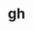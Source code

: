 ---
title: "gh"
layout: cache
categories: [package, develop]
meta: {"compilers": ["apple-clang@=16.0.0", "gcc@=10.2.1", "gcc@=10.5.0", "gcc@=13.3.0", "gcc@=7.5.0"], "num_specs": 14, "num_specs_by_stack": {"developer-tools": 4, "developer-tools-aarch64-linux-gnu": 3, "developer-tools-darwin": 3, "developer-tools-manylinux2014": 1, "developer-tools-x86_64_v3-linux-gnu": 3, "root": 14}, "oss": ["centos7", "rhel8", "sequoia", "ubuntu18.04"], "platforms": ["darwin", "linux"], "stacks": ["developer-tools", "developer-tools-aarch64-linux-gnu", "developer-tools-darwin", "developer-tools-manylinux2014", "developer-tools-x86_64_v3-linux-gnu", "root"], "targets": ["aarch64", "x86_64_v3"], "versions": ["2.49.2", "2.50.0", "2.63.2"]}
spec_details: [{"compiler": "gcc@=13.3.0", "hash": "55piyda6727gttbn4hlgegngm3nvhqtw", "os": "rhel8", "platform": "linux", "size": "-", "stacks": ["developer-tools-aarch64-linux-gnu", "root"], "target": "aarch64", "variants": ["build_system=go"], "versions": ["2.63.2"]}, {"compiler": "gcc@=7.5.0", "hash": "cr43xjzckgq7ukkjkfdmz5svytjyh4wm", "os": "ubuntu18.04", "platform": "linux", "size": "-", "stacks": ["developer-tools", "root"], "target": "x86_64_v3", "variants": ["build_system=generic"], "versions": ["2.49.2"]}, {"compiler": "apple-clang@=16.0.0", "hash": "dyod3tyrb4pbnz4e7nuvpn7z4i73dykq", "os": "sequoia", "platform": "darwin", "size": "-", "stacks": ["developer-tools-darwin", "root"], "target": "aarch64", "variants": ["build_system=go"], "versions": ["2.63.2"]}, {"compiler": "gcc@=10.5.0", "hash": "fut3aq77hk4gpft5phr2n7wydhctcsk2", "os": "centos7", "platform": "linux", "size": "-", "stacks": ["developer-tools-x86_64_v3-linux-gnu", "root"], "target": "x86_64_v3", "variants": ["build_system=go"], "versions": ["2.63.2"]}, {"compiler": "gcc@=10.2.1", "hash": "gh4pz4ypbyo3okaj7c7g2dcmqj36kz7n", "os": "centos7", "platform": "linux", "size": "-", "stacks": ["developer-tools-manylinux2014", "root"], "target": "x86_64_v3", "variants": ["build_system=go"], "versions": ["2.63.2"]}, {"compiler": "apple-clang@=16.0.0", "hash": "hietvqufhkpugd7w44zq5z5vy5tlvqxy", "os": "sequoia", "platform": "darwin", "size": "-", "stacks": ["developer-tools-darwin", "root"], "target": "aarch64", "variants": ["build_system=go"], "versions": ["2.63.2"]}, {"compiler": "gcc@=13.3.0", "hash": "jepdnf6qkrypmxwiezohnypmuw4wjx5k", "os": "rhel8", "platform": "linux", "size": "-", "stacks": ["developer-tools-aarch64-linux-gnu", "root"], "target": "aarch64", "variants": ["build_system=go"], "versions": ["2.63.2"]}, {"compiler": "gcc@=13.3.0", "hash": "juj3lpku7kl4raa7p3iqldjieun3occi", "os": "rhel8", "platform": "linux", "size": "-", "stacks": ["developer-tools-aarch64-linux-gnu", "root"], "target": "aarch64", "variants": ["build_system=go"], "versions": ["2.63.2"]}, {"compiler": "gcc@=7.5.0", "hash": "k2ar6ublknkzjqydqz4lbi4tn3uy55rq", "os": "ubuntu18.04", "platform": "linux", "size": "-", "stacks": ["developer-tools", "root"], "target": "x86_64_v3", "variants": ["build_system=generic"], "versions": ["2.50.0"]}, {"compiler": "gcc@=7.5.0", "hash": "msawn7zfjlbk5nqbtdf2f5cd3e2epaxb", "os": "ubuntu18.04", "platform": "linux", "size": "-", "stacks": ["developer-tools", "root"], "target": "x86_64_v3", "variants": ["build_system=generic"], "versions": ["2.49.2"]}, {"compiler": "gcc@=10.5.0", "hash": "sflxor6ezqiylphpdsfmrh2rddzoba3r", "os": "centos7", "platform": "linux", "size": "-", "stacks": ["developer-tools-x86_64_v3-linux-gnu", "root"], "target": "x86_64_v3", "variants": ["build_system=go"], "versions": ["2.63.2"]}, {"compiler": "gcc@=10.5.0", "hash": "wmx7pxaslelukqumhimclk224mxczcgo", "os": "centos7", "platform": "linux", "size": "-", "stacks": ["developer-tools-x86_64_v3-linux-gnu", "root"], "target": "x86_64_v3", "variants": ["build_system=go"], "versions": ["2.63.2"]}, {"compiler": "gcc@=7.5.0", "hash": "xhp3opazks7qgwtmn7ewicnfzsjjgw57", "os": "ubuntu18.04", "platform": "linux", "size": "-", "stacks": ["developer-tools", "root"], "target": "x86_64_v3", "variants": ["build_system=generic"], "versions": ["2.49.2"]}, {"compiler": "apple-clang@=16.0.0", "hash": "xwqjhqm4yt7mlh6nzks5ln3mxn2pbcnw", "os": "sequoia", "platform": "darwin", "size": "-", "stacks": ["developer-tools-darwin", "root"], "target": "aarch64", "variants": ["build_system=go"], "versions": ["2.63.2"]}]
---